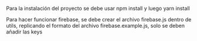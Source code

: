 Para la instalación del proyecto se debe usar npm install y luego yarn install

Para hacer funcionar firebase, se debe crear el archivo firebase.js dentro de utils, replicando el formato del archivo firebase.example.js, solo se deben añadir las keys